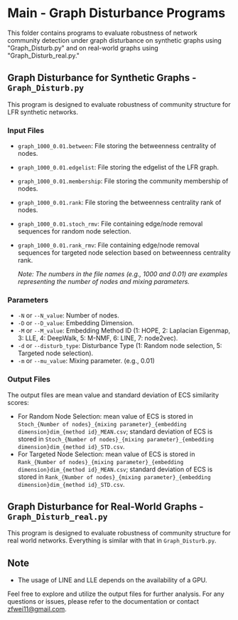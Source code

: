# Main - Graph Disturbance Programs

This folder contains programs to evaluate robustness of network community detection under graph disturbance on synthetic graphs using "Graph_Disturb.py" and on real-world graphs using "Graph_Disturb_real.py."

## Graph Disturbance for Synthetic Graphs - `Graph_Disturb.py`
This program is designed to evaluate robustness of community structure for LFR synthetic networks.

### Input Files

- `graph_1000_0.01.between`: File storing the betweenness centrality of nodes.

- `graph_1000_0.01.edgelist`: File storing the edgelist of the LFR graph.

- `graph_1000_0.01.membership`: File storing the community membership of nodes.

- `graph_1000_0.01.rank`: File storing the betweenness centrality rank of nodes.

- `graph_1000_0.01.stoch_rmv`: File containing edge/node removal sequences for random node selection.

- `graph_1000_0.01.rank_rmv`: File containing edge/node removal sequences for targeted node selection based on betweenness centrality rank.

  *Note: The numbers in the file names (e.g., 1000 and 0.01) are examples representing the number of nodes and mixing parameters.*

### Parameters

- `-N` or `--N_value`: Number of nodes.
- `-D` or `--D_value`: Embedding Dimension.
- `-M` or `--M_value`: Embedding Method ID (1: HOPE, 2: Laplacian Eigenmap, 3: LLE, 4: DeepWalk, 5: M-NMF, 6: LINE, 7: node2vec).
- `-d` or `--disturb_type`: Disturbance Type (1: Random node selection, 5: Targeted node selection).
- `-m` or `--mu_value`: Mixing parameter. (e.g., 0.01)

### Output Files

The output files are mean value and standard deviation of ECS similarity scores:

- For Random Node Selection: mean value of ECS is stored in `Stoch_{Number of nodes}_{mixing parameter}_{embedding dimension}dim_{method id}_MEAN.csv`; standard deviation of ECS is stored in `Stoch_{Number of nodes}_{mixing parameter}_{embedding dimension}dim_{method id}_STD.csv`.
- For Targeted Node Selection: mean value of ECS is stored in `Rank_{Number of nodes}_{mixing parameter}_{embedding dimension}dim_{method id}_MEAN.csv`; standard deviation of ECS is stored in `Rank_{Number of nodes}_{mixing parameter}_{embedding dimension}dim_{method id}_STD.csv`.

## Graph Disturbance for Real-World Graphs - `Graph_Disturb_real.py`
This program is designed to evaluate robustness of community structure for real world networks. Everything is similar with that in `Graph_Disturb.py`.
## Note

- The usage of LINE and LLE depends on the availability of a GPU.

Feel free to explore and utilize the output files for further analysis. For any questions or issues, please refer to the documentation or contact [zfwei11@gmail.com](zfwei11@gmail.com).